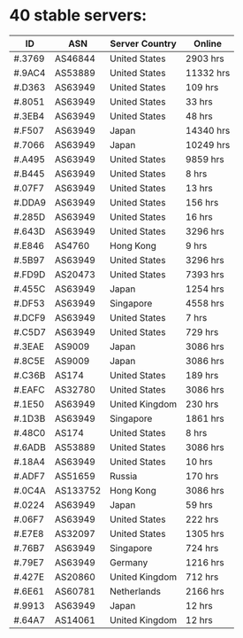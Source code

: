 # 40 stable servers:

| ID | ASN | Server Country | Online |
| ------ | ------ | ------ | ------ |
| #.3769 | AS46844 | United States | 2903 hrs |
| #.9AC4 | AS53889 | United States | 11332 hrs |
| #.D363 | AS63949 | United States | 109 hrs |
| #.8051 | AS63949 | United States | 33 hrs |
| #.3EB4 | AS63949 | United States | 48 hrs |
| #.F507 | AS63949 | Japan | 14340 hrs |
| #.7066 | AS63949 | Japan | 10249 hrs |
| #.A495 | AS63949 | United States | 9859 hrs |
| #.B445 | AS63949 | United States | 8 hrs |
| #.07F7 | AS63949 | United States | 13 hrs |
| #.DDA9 | AS63949 | United States | 156 hrs |
| #.285D | AS63949 | United States | 16 hrs |
| #.643D | AS63949 | United States | 3296 hrs |
| #.E846 | AS4760 | Hong Kong | 9 hrs |
| #.5B97 | AS63949 | United States | 3296 hrs |
| #.FD9D | AS20473 | United States | 7393 hrs |
| #.455C | AS63949 | Japan | 1254 hrs |
| #.DF53 | AS63949 | Singapore | 4558 hrs |
| #.DCF9 | AS63949 | United States | 7 hrs |
| #.C5D7 | AS63949 | United States | 729 hrs |
| #.3EAE | AS9009 | Japan | 3086 hrs |
| #.8C5E | AS9009 | Japan | 3086 hrs |
| #.C36B | AS174 | United States | 189 hrs |
| #.EAFC | AS32780 | United States | 3086 hrs |
| #.1E50 | AS63949 | United Kingdom | 230 hrs |
| #.1D3B | AS63949 | Singapore | 1861 hrs |
| #.48C0 | AS174 | United States | 8 hrs |
| #.6ADB | AS53889 | United States | 3086 hrs |
| #.18A4 | AS63949 | United States | 10 hrs |
| #.ADF7 | AS51659 | Russia | 170 hrs |
| #.0C4A | AS133752 | Hong Kong | 3086 hrs |
| #.0224 | AS63949 | Japan | 59 hrs |
| #.06F7 | AS63949 | United States | 222 hrs |
| #.E7E8 | AS32097 | United States | 1305 hrs |
| #.76B7 | AS63949 | Singapore | 724 hrs |
| #.79E7 | AS63949 | Germany | 1216 hrs |
| #.427E | AS20860 | United Kingdom | 712 hrs |
| #.6E61 | AS60781 | Netherlands | 2166 hrs |
| #.9913 | AS63949 | Japan | 12 hrs |
| #.64A7 | AS14061 | United Kingdom | 12 hrs |

